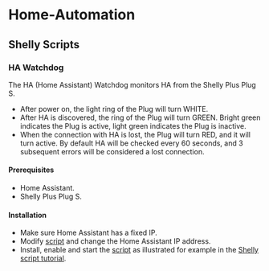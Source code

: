 
# Home-Automation

## Shelly Scripts

### HA Watchdog
The HA (Home Assistant) Watchdog monitors HA from the Shelly Plus Plug S. 
- After power on, the light ring of the Plug will turn WHITE.
- After HA is discovered, the ring of the Plug will turn GREEN. Bright green indicates the Plug  is active, light green indicates the Plug is inactive.
- When the connection with HA is lost, the Plug will turn RED, and it will turn active.  By default HA will be checked every 60 seconds, and 3 subsequent errors will be considered a lost connection.

#### Prerequisites
- Home Assistant.
- Shelly Plus Plug S.

#### Installation
- Make sure Home Assistant has a fixed IP.
- Modify [script](Shelly/ha-watchdog.js) and change the Home Assistant IP address.
- Install, enable and start the [script](Shelly/ha-watchdog.js) as illustrated for example in the [Shelly script tutorial](https://shelly-api-docs.shelly.cloud/gen2/Scripts/Tutorial).